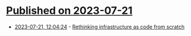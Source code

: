 # [Published on 2023-07-21](index.md)

* [2023-07-21, 12:04:24](https://lobste.rs/s/vpqlh9/rethinking_infrastructure_as_code_from) - [Rethinking infrastructure as code from scratch](https://nathanpeck.com/rethinking-infrastructure-as-code-from-scratch/)
